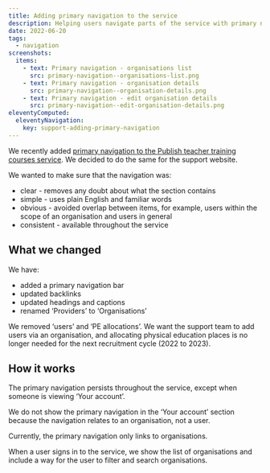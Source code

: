 ```yaml
---
title: Adding primary navigation to the service
description: Helping users navigate parts of the service with primary navigation
date: 2022-06-20
tags:
  - navigation
screenshots:
  items:
    - text: Primary navigation - organisations list
      src: primary-navigation--organisations-list.png
    - text: Primary navigation - organisation details
      src: primary-navigation--organisation-details.png
    - text: Primary navigation - edit organisation details
      src: primary-navigation--edit-organisation-details.png
eleventyComputed:
  eleventyNavigation:
    key: support-adding-primary-navigation
---
```


We recently added [primary navigation to the Publish teacher training courses service](/publish-teacher-training-courses/adding-primary-navigation-to-the-service/). We decided to do the same for the support website.

We wanted to make sure that the navigation was:

- clear - removes any doubt about what the section contains
- simple - uses plain English and familiar words
- obvious - avoided overlap between items, for example, users within the scope of an organisation and users in general
- consistent - available throughout the service

## What we changed

We have:

- added a primary navigation bar
- updated backlinks
- updated headings and captions
- renamed ‘Providers’ to ‘Organisations’

We removed ‘users’ and ‘PE allocations’. We want the support team to add users via an organisation, and allocating physical education places is no longer needed for the next recruitment cycle (2022 to 2023).

## How it works

The primary navigation persists throughout the service, except when someone is viewing ‘Your account’.

We do not show the primary navigation in the ‘Your account’ section because the navigation relates to an organisation, not a user.

Currently, the primary navigation only links to organisations.

When a user signs in to the service, we show the list of organisations and include a way for the user to filter and search organisations.

